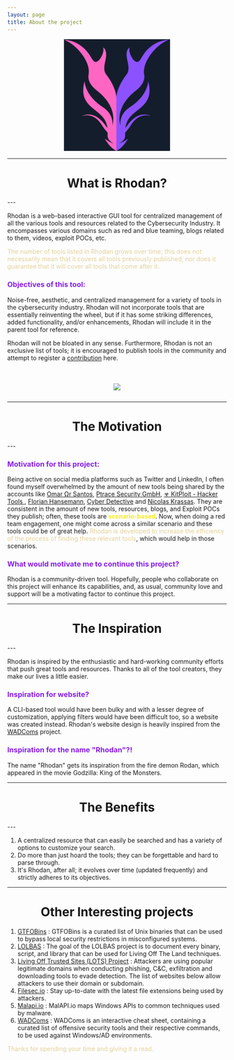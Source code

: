 ```yaml
---
layout: page
title: About the project
---
```


<div style="text-align: center"><img src=
"/assets/logo.png"
width="256" height="256"></div>


---
<h1 align="center"> What is Rhodan? </h1>
---

Rhodan is a web-based interactive GUI tool for centralized management of all the various tools and resources related to the Cybersecurity Industry. It encompasses various domains such as red and blue teaming, blogs related to them, videos, exploit POCs, etc.

<font color="#e5d09a"> The number of tools listed in Rhodan grows over time; this does not necessarily mean that it covers all tools previously published, nor does it guarantee that it will cover all tools that come after it. </font>

### <font color="#881FE9">Objectives of this tool:</font> 

Noise-free, aesthetic, and centralized management for a variety of tools in the cybersecurity industry. Rhodan will not incorporate tools that are essentially reinventing the wheel, but if it has some striking differences, added functionality, and/or enhancements, Rhodan will include it in the parent tool for reference.

Rhodan will not be bloated in any sense. Furthermore, Rhodan is not an exclusive list of tools; it is encouraged to publish tools in the community and attempt to register a [contribution](/contribute) here.

<h1 align="center"> <a href="https://www.buymeacoffee.com/KillSwitchX7"><img src="https://img.buymeacoffee.com/button-api/?text=Support Rhodan&emoji=❤️&slug=KillSwitchX7&button_colour=4bf7f4&font_colour=000000&font_family=Comic&outline_colour=000000&coffee_colour=FFDD00" /></a> </h1>

---
<h1 align="center"> The Motivation </h1>
---

### <font color="#881FE9">Motivation for this project:</font> 


Being active on social media platforms such as Twitter and LinkedIn, I often found myself overwhelmed by the amount of new tools being shared by the accounts like <a href="https://twitter.com/santosomar">Omar Ωr Santos</a>, <a href="https://twitter.com/ptracesecurity">Ptrace Security GmbH</a>, <a href="https://twitter.com/KitPloit">☣ KitPloit - Hacker Tools
</a>, <a href="https://twitter.com/CyberWarship">Florian Hansemann</a>, <a href="https://twitter.com/cyb_detective">Cyber Detective</a> and <a href="https://twitter.com/Dinosn">Nicolas Krassas</a>. They are consistent in the amount of new tools, resources, blogs, and Exploit POCs they publish; often, these tools are **<font color="#F6EC1D"> scenario-based</font>**. Now, when doing a red team engagement, one might come across a similar scenario and these tools could be of great help. <font color="#e5d09a">Rhodan is developed to increase the efficiency of the process of finding these relevant tools</font>, which would help in those scenarios.   

### <font color="#881FE9">What would motivate me to continue this project?</font> 

Rhodan is a community-driven tool. Hopefully, people who collaborate on this project will enhance its capabilities, and, as usual, community love and support will be a motivating factor to continue this project.

---
<h1 align="center"> The Inspiration </h1>
---

Rhodan is inspired by the enthusiastic and hard-working community efforts that push great tools and resources. Thanks to all of the tool creators, they make our lives a little easier.

### <font color="#881FE9">Inspiration for website?</font> 


A CLI-based tool would have been bulky and with a lesser degree of customization, applying filters would have been difficult too, so a website was created instead. Rhodan's website design is heavily inspired from the [WADComs](https://wadcoms.github.io/) project. 

### <font color="#881FE9">Inspiration for the name "Rhodan"?!</font> 

The name "Rhodan" gets its inspiration from the fire demon Rodan, which appeared in the movie Godzilla: King of the Monsters. 

---
<h1 align="center"> The Benefits </h1>
---

1. A centralized resource that can easily be searched and has a variety of options to customize your search. 
2. Do more than just hoard the tools; they can be forgettable and hard to parse through.
3. It's Rhodan, after all; it evolves over time (updated frequently) and strictly adheres to its objectives. 

---
<h1 align="center"> Other Interesting projects </h1>

1. [GTFOBins](https://gtfobins.github.io/) : GTFOBins is a curated list of Unix binaries that can be used to bypass local security restrictions in misconfigured systems.
2. [LOLBAS](https://lolbas-project.github.io/) : The goal of the LOLBAS project is to document every binary, script, and library that can be used for Living Off The Land techniques.
3. [Living Off Trusted Sites (LOTS) Project](https://lots-project.com/) : Attackers are using popular legitimate domains when conducting phishing, C&C, exfiltration and downloading tools to evade detection. The list of websites below allow attackers to use their domain or subdomain.
4. [Filesec.io](https://filesec.io/) : Stay up-to-date with the latest file extensions being used by attackers.
5. [Malapi.io](https://malapi.io/) : MalAPI.io maps Windows APIs to common techniques used by malware.
6. [WADComs](https://wadcoms.github.io/) : WADComs is an interactive cheat sheet, containing a curated list of offensive security tools and their respective commands, to be used against Windows/AD environments.



<font color="#e5d09a"> Thanks for spending your time and giving it a read. </font> 





